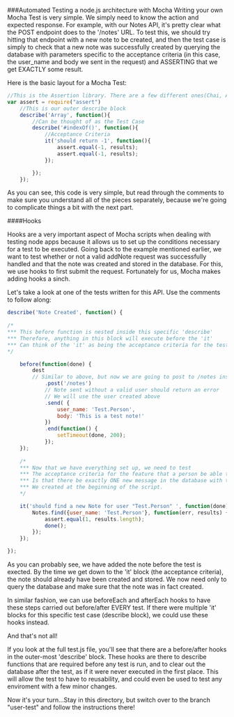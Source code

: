 ###Automated Testing a node.js architecture with Mocha
Writing your own Mocha Test is very simple. We simply need to know the action and expected response. For example, with our Notes API, it's pretty clear what the POST endpoint does to the '/notes' URL. To test this, we should try hitting that endpoint with a new note to be created, and then the test case is simply to check that a new note was successfully created by querying the database with parameters specific to the acceptance criteria (in this case, the user_name and body we sent in the request) and ASSERTING that we get EXACTLY some result. 

Here is the basic layout for a Mocha Test:
```js
//This is the Assertion library. There are a few different ones(Chai, Assert, Should), but we use assert here.
var assert = require("assert") 
	//This is our outer describe block
	describe('Array', function(){ 
		//Can be thought of as the Test Case
		describe('#indexOf()', function(){ 
			//Acceptance Criteria
			it('should return -1', function(){ 
				assert.equal(-1, results); 
				assert.equal(-1, results); 
			});

		});
	});
```

As you can see, this code is very simple, but read through the comments to make sure you understand all of the pieces separately, because we're going to complicate things a bit with the next part.

####Hooks

Hooks are a very important aspect of Mocha scripts when dealing with testing node apps because it allows us to set up the conditions necessary for a test to be executed. Going back to the example mentioned earlier, we want to test whether or not a valid addNote request was successfully handled and that the note was created and stored in the database. For this, we use hooks to first submit the request. Fortunately for us, Mocha makes adding hooks a sinch. 

Let's take a look at one of the tests written for this API. Use the comments to follow along: 
```js
describe('Note Created', function() {
		
/*  
*** This before function is nested inside this specific 'describe'
*** Therefore, anything in this block will execute before the 'it'
*** Can think of the 'it' as being the acceptance criteria for the test case
*/

	before(function(done) {
		dest
		// Similar to above, but now we are going to post to /notes instead of /users
			.post('/notes')
			// Note sent without a valid user should return an error
			// We will use the user created above
			.send( {
				user_name: 'Test.Person',
				body: 'This is a test note!'
			})
			.end(function() {
				setTimeout(done, 200);
			});
	});
		
	/*
	*** Now that we have everything set up, we need to test
	*** The acceptance criteria for the feature that a person be able to add new note
	*** Is that there be exactly ONE new message in the database with the user_name
	*** We created at the beginning of the script.
	*/

	it('should find a new Note for user "Test.Person" ', function(done) {
		Notes.find({user_name: 'Test.Person'}, function(err, results) {
			assert.equal(1, results.length);
			done();
		});
	});

});
```
As you can probably see, we have added the note before the test is exected. By the time we get down to the 'it' block (the acceptance criteria), the note should already have been created and stored. We now need only to query the database and make sure that the note was in fact created. 

In similar fashion, we can use beforeEach and afterEach hooks to have these steps carried out before/after EVERY test. If there were multiple 'it' blocks for this specific test case (describe block), we could use these hooks instead.

And that's not all! 

If you look at the full test.js file, you'll see that there are a before/after hooks in the outer-most 'describe' block. These hooks are there to describe functions that are required before any test is run, and to clear out the database after the test, as if it were never executed in the first place. This will allow the test to have to reusability, and could even be used to test any enviroment with a few minor changes.

Now it's your turn...Stay in this directory, but switch over to the branch "user-test" and follow the instructions there!
